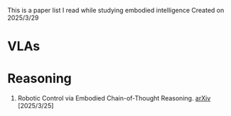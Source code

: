 This is a paper list I read while studying embodied intelligence
Created on 2025/3/29

# VLAs

# Reasoning
1. Robotic Control via Embodied Chain-of-Thought Reasoning. [arXiv](https://arxiv.org/pdf/2407.08693) [2025/3/25]
    
